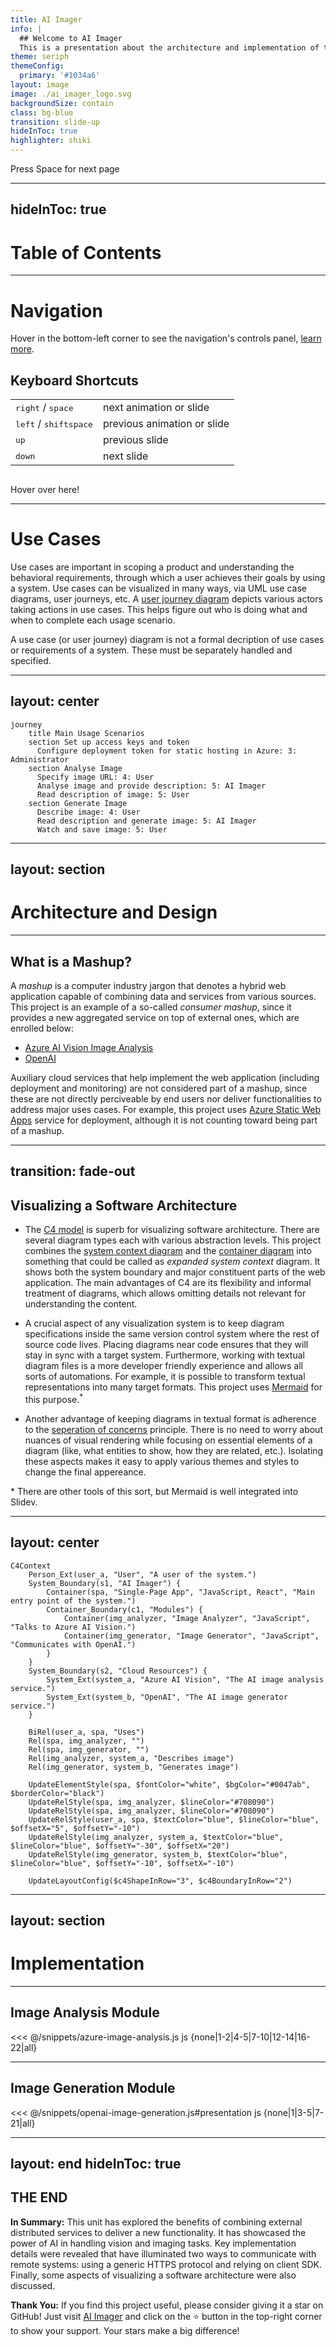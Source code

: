 ```yaml
---
title: AI Imager
info: |
  ## Welcome to AI Imager
  This is a presentation about the architecture and implementation of this educational unit. It contains references for further study and ideas how to evolve the project.
theme: seriph
themeConfig:
  primary: '#1034a6'
layout: image
image: ./ai_imager_logo.svg
backgroundSize: contain
class: bg-blue
transition: slide-up
hideInToc: true
highlighter: shiki
---
```


<style>
  .bg-blue {
    background-color: #12aefe;
  }
  .shadow-icon {
    filter: drop-shadow(2px 4px 6px #000000);
  }
</style>

<div class="pt-12 absolute bottom-1 left-0 right-0 text-center">
  <span @click="$slidev.nav.next" class="px-2 py-1 rounded cursor-pointer" hover="bg-white bg-opacity-10" color="black">
    Press Space for next page <carbon:arrow-right class="inline"/>
  </span>
</div>

<div class="abs-br m-6 flex gap-2">
  <a href="https://github.com/evarga/ai-imager" target="_blank" alt="GitHub" title="Open in GitHub"
    class="text-xl slidev-icon-btn opacity-50 !border-none !hover:text-white shadow-icon">
    <carbon-logo-github />
  </a>
</div>

---
hideInToc: true
---

# Table of Contents

<Toc minDepth="1" maxDepth="2"></Toc>

---

# Navigation

Hover in the bottom-left corner to see the navigation's controls panel, [learn more](https://sli.dev/guide/navigation.html).

## Keyboard Shortcuts

|     |     |
| --- | --- |
| <kbd>right</kbd> / <kbd>space</kbd>| next animation or slide |
| <kbd>left</kbd>  / <kbd>shift</kbd><kbd>space</kbd> | previous animation or slide |
| <kbd>up</kbd> | previous slide |
| <kbd>down</kbd> | next slide |

<img
  v-click
  class="absolute -bottom-9 -left-7 w-80 opacity-50"
  src="https://sli.dev/assets/arrow-bottom-left.svg"
  alt=""
/>
<p v-after class="absolute bottom-23 left-45 opacity-30 transform -rotate-10">Hover over here!</p>

---

# Use Cases

Use cases are important in scoping a product and understanding the behavioral requirements, through which a user achieves their
goals by using a system. Use cases can be visualized in many ways, via UML use case diagrams, user journeys, etc. A [user journey diagram](https://mermaid.js.org/syntax/userJourney.html) depicts various actors taking actions in use cases. This helps figure out who is doing what and when to complete each usage scenario.

A use case (or user journey) diagram is not a formal decription of use cases or requirements of a system. These must be separately handled and specified.

---
layout: center
---

```mermaid {theme: 'neutral', scale: 0.6}
journey
    title Main Usage Scenarios
    section Set up access keys and token
      Configure deployment token for static hosting in Azure: 3: Administrator
    section Analyse Image
      Specify image URL: 4: User
      Analyse image and provide description: 5: AI Imager
      Read description of image: 5: User
    section Generate Image
      Describe image: 4: User
      Read description and generate image: 5: AI Imager
      Watch and save image: 5: User
```

---
layout: section
---

# Architecture and Design

---

## What is a Mashup?

A *mashup* is a computer industry jargon that denotes a <span v-mark.underline.orange>hybrid web application</span> capable of combining data and services from various sources. This project is an example of a so-called *consumer mashup*, since it provides a new aggregated service on top of external ones, which are enrolled below:

- [Azure AI Vision Image Analysis](https://learn.microsoft.com/en-us/azure/ai-services/computer-vision/overview-image-analysis?tabs=4-0)
- [OpenAI](https://openai.com)

Auxiliary cloud services that help implement the web application (including deployment and monitoring) are not considered part of a mashup, since these are not directly perciveable by end users nor deliver functionalities to address major uses cases. For example, this project uses [Azure Static Web Apps](https://learn.microsoft.com/en-us/azure/static-web-apps/overview) service for deployment, although it is not counting toward being part of a mashup.

---
transition: fade-out
---

## Visualizing a Software Architecture

<v-clicks>

- The [C4 model](https://c4model.com) is superb for visualizing software architecture. There are several diagram types each with various abstraction levels. This project combines the [system context diagram](https://c4model.com/#SystemContextDiagram) and the [container diagram](https://c4model.com/#ContainerDiagram) into something that could be called as *expanded system context* diagram. It shows both the system boundary and major constituent parts of the web application. The main advantages of C4 are its flexibility and informal treatment of diagrams, which allows omitting details not relevant for understanding the content.

- A crucial aspect of any visualization system is to keep diagram specifications inside the same version control system where the rest of source code lives. Placing diagrams near code ensures that they will stay in sync with a target system. Furthermore, working with textual diagram files is a more developer friendly experience and allows all sorts of automations. For example, it is possible to transform textual representations into many target formats. This project uses [Mermaid](https://mermaid.js.org) for this purpose.<sup v-if="$clicks >= 2">*</sup>

- Another advantage of keeping diagrams in textual format is adherence to the [seperation of concerns](https://en.wikipedia.org/wiki/Separation_of_concerns) principle. There is no need to worry about nuances of visual rendering while focusing on essential elements of a diagram (like, what entities to show, how they are related, etc.). Isolating these aspects makes it easy to apply various themes and styles to change the final appereance.

</v-clicks>

<p v-if="$clicks >= 2" class="mt-5 text-sm opacity-75">
  * There are other tools of this sort, but Mermaid is well integrated into Slidev.
</p>

---
layout: center
---

```mermaid {theme: 'neutral', scale: 0.47}
C4Context
    Person_Ext(user_a, "User", "A user of the system.")
    System_Boundary(s1, "AI Imager") {
        Container(spa, "Single-Page App", "JavaScript, React", "Main entry point of the system.")
        Container_Boundary(c1, "Modules") {
            Container(img_analyzer, "Image Analyzer", "JavaScript", "Talks to Azure AI Vision.")
            Container(img_generator, "Image Generator", "JavaScript", "Communicates with OpenAI.")
        }  
    }
    System_Boundary(s2, "Cloud Resources") {
        System_Ext(system_a, "Azure AI Vision", "The AI image analysis service.")
        System_Ext(system_b, "OpenAI", "The AI image generator service.")
    }

    BiRel(user_a, spa, "Uses")
    Rel(spa, img_analyzer, "")
    Rel(spa, img_generator, "")
    Rel(img_analyzer, system_a, "Describes image")
    Rel(img_generator, system_b, "Generates image")    

    UpdateElementStyle(spa, $fontColor="white", $bgColor="#0047ab", $borderColor="black")
    UpdateRelStyle(spa, img_analyzer, $lineColor="#708090")
    UpdateRelStyle(spa, img_analyzer, $lineColor="#708090")
    UpdateRelStyle(user_a, spa, $textColor="blue", $lineColor="blue", $offsetX="5", $offsetY="-10")
    UpdateRelStyle(img_analyzer, system_a, $textColor="blue", $lineColor="blue", $offsetY="-30", $offsetX="20")
    UpdateRelStyle(img_generator, system_b, $textColor="blue", $lineColor="blue", $offsetY="-10", $offsetX="-10")

    UpdateLayoutConfig($c4ShapeInRow="3", $c4BoundaryInRow="2")
```

---
layout: section
---

# Implementation

---

## Image Analysis Module

<<< @/snippets/azure-image-analysis.js js {none|1-2|4-5|7-10|12-14|16-22|all}
<arrow v-click="[5, 6]" x1="500" y1="300" x2="620" y2="360" color="#953" width="2" arrowSize="1" />

---

## Image Generation Module

<<< @/snippets/openai-image-generation.js#presentation js {none|1|3-5|7-21|all}

---
layout: end
hideInToc: true
---

## <CheckeredFlag/> THE END <CheckeredFlag/>

**In Summary:**
This unit has explored the benefits of combining external distributed services to deliver a new functionality. It has showcased the power of AI in handling vision and imaging tasks. Key implementation details were revealed that have illuminated two ways to communicate with remote systems: using a generic HTTPS protocol and relying on client SDK. Finally, some aspects of visualizing a software architecture were also discussed. 

**Thank You:**
If you find this project useful, please consider giving it a star on GitHub! Just visit [AI Imager](https://github.com/evarga/ai-imager) and click on the ⭐ button in the top-right corner to show your support. Your stars make a big difference!
